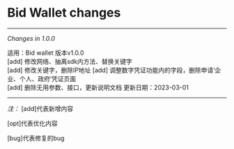 # Bid Wallet changes

* * *

*Changes in 1.0.0*  

适用：Bid wallet 版本v1.0.0  
[add] 修改网络、抽离sdk内方法、替换关键字  
[add] 修改关键字，删除IP地址
[add] 调整数字凭证功能内的字段，删除申请‘企业、个人、政府’凭证页面  
[add] 删除无用参数、接口，更新说明文档
更新日期：2023-03-01

* * *

  *注：*
  [add]代表新增内容  

  [opt]代表优化内容  

  [bug]代表修复的bug  

